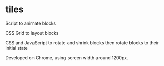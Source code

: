 # tiles
Script to animate blocks

CSS Grid to layout blocks

CSS and JavaScript to rotate and shrink blocks then rotate blocks
to their initial state

Developed on Chrome, using screen width around 1200px.


